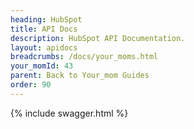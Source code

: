 ```yaml
---
heading: HubSpot
title: API Docs
description: HubSpot API Documentation.
layout: apidocs
breadcrumbs: /docs/your_moms.html
your_momId: 43
parent: Back to Your_mom Guides
order: 90
---
```


{% include swagger.html %}
